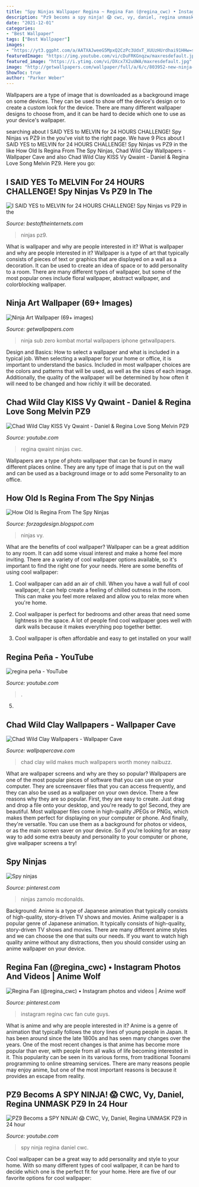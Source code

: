 ```yaml
---
title: "Spy Ninjas Wallpaper Regina ~ Regina Fan (@regina_cwc) • Instagram Photos And Videos"
description: "Pz9 becoms a spy ninja! 😱 cwc, vy, daniel, regina unmask pz9 in 24 hour"
date: "2021-12-01"
categories:
- "Best Wallpaper"
tags: ["Best Wallpaper"]
images:
- "https://yt3.ggpht.com/a/AATXAJweeG5MpxQ2CzPc3UdxT_XUUzHUrdhai91HHw=s900-c-k-c0xffffffff-no-rj-mo"
featuredImage: "https://img.youtube.com/vi/cDuFRKGnqzw/maxresdefault.jpg"
featured_image: "https://i.ytimg.com/vi/DXcx7X2uUWA/maxresdefault.jpg"
image: "http://getwallpapers.com/wallpaper/full/a/6/c/803952-new-ninja-art-wallpaper-1440x2560-mac.jpg"
ShowToc: true
author: "Parker Weber"
---
```



Wallpapers are a type of image that is downloaded as a background image on some devices. They can be used to show off the device's design or to create a custom look for the device. There are many different wallpaper designs to choose from, and it can be hard to decide which one to use as your device's wallpaper.

	

		
searching about I SAID YES to MELVIN for 24 HOURS CHALLENGE! Spy Ninjas vs PZ9 in the you've visit to the right page. We have 9 Pics about I SAID YES to MELVIN for 24 HOURS CHALLENGE! Spy Ninjas vs PZ9 in the like How Old Is Regina From The Spy Ninjas, Chad Wild Clay Wallpapers - Wallpaper Cave and also Chad Wild Clay KISS Vy Qwaint - Daniel &amp; Regina Love Song Melvin PZ9. Here you go:
		
    
## I SAID YES To MELVIN For 24 HOURS CHALLENGE! Spy Ninjas Vs PZ9 In The

<img loading=lazy src="https://img.youtube.com/vi/cDuFRKGnqzw/maxresdefault.jpg" onerror="this.onerror=null;this.src='https://tse1.mm.bing.net/th?id=OIP.nJEWPzho403ZVauo08uswQHaEK&amp;pid=15.1';" alt="I SAID YES to MELVIN for 24 HOURS CHALLENGE! Spy Ninjas vs PZ9 in the">

_Source: bestoftheinternets.com_

>ninjas pz9. 

	

What is wallpaper and why are people interested in it?
What is wallpaper and why are people interested in it?
Wallpaper is a type of art that typically consists of pieces of text or graphics that are displayed on a wall as a decoration. It can be used to create an idea of space or to add personality to a room. There are many different types of wallpaper, but some of the most popular ones include floral wallpaper, abstract wallpaper, and colorblocking wallpaper.

    
## Ninja Art Wallpaper (69+ Images)

<img loading=lazy src="http://getwallpapers.com/wallpaper/full/a/6/c/803952-new-ninja-art-wallpaper-1440x2560-mac.jpg" onerror="this.onerror=null;this.src='https://tse1.mm.bing.net/th?id=OIP.l-YsJ_oxYUZWidJwF9yVnAHaNK&amp;pid=15.1';" alt="Ninja Art Wallpaper (69+ images)">

_Source: getwallpapers.com_

>ninja sub zero kombat mortal wallpapers iphone getwallpapers. 

	

Design and Basics: How to select a wallpaper and what is included in a typical job.
When selecting a wallpaper for your home or office, it is important to understand the basics. Included in most wallpaper choices are the colors and patterns that will be used, as well as the sizes of each image. Additionally, the quality of the wallpaper will be determined by how often it will need to be changed and how richly it will be decorated.

    
## Chad Wild Clay KISS Vy Qwaint - Daniel &amp; Regina Love Song Melvin PZ9

<img loading=lazy src="https://i.ytimg.com/vi/DXcx7X2uUWA/maxresdefault.jpg" onerror="this.onerror=null;this.src='https://tse1.mm.bing.net/th?id=OIP.L0swyRa7vDCSns8MdphKWQHaEK&amp;pid=15.1';" alt="Chad Wild Clay KISS Vy Qwaint - Daniel &amp; Regina Love Song Melvin PZ9">

_Source: youtube.com_

>regina qwaint ninjas cwc. 

	



Wallpapers are a type of photo wallpaper that can be found in many different places online. They are any type of image that is put on the wall and can be used as a background image or to add some Personality to an office.

    
## How Old Is Regina From The Spy Ninjas

<img loading=lazy src="https://i.ytimg.com/vi/qulvg9UkdkQ/maxresdefault.jpg" onerror="this.onerror=null;this.src='https://tse3.mm.bing.net/th?id=OIP.to_9-rwQ-rue9DZdfLwcIAHaEK&amp;pid=15.1';" alt="How Old Is Regina From The Spy Ninjas">

_Source: forzagdesign.blogspot.com_

>ninjas vy. 

	

What are the benefits of cool wallpaper?
Wallpaper can be a great addition to any room. It can add some visual interest and make a home feel more inviting. There are a variety of cool wallpaper options available, so it's important to find the right one for your needs. Here are some benefits of using cool wallpaper: 
1. Cool wallpaper can add an air of chill. When you have a wall full of cool wallpaper, it can help create a feeling of chilled outness in the room. This can make you feel more relaxed and allow you to relax more when you're home. 

2. Cool wallpaper is perfect for bedrooms and other areas that need some lightness in the space. A lot of people find cool wallpaper goes well with dark walls because it makes everything pop together better. 

3. Cool wallpaper is often affordable and easy to get installed on your wall!

    
## Regina Peña - YouTube

<img loading=lazy src="https://yt3.ggpht.com/a/AATXAJweeG5MpxQ2CzPc3UdxT_XUUzHUrdhai91HHw=s900-c-k-c0xffffffff-no-rj-mo" onerror="this.onerror=null;this.src='https://tse4.mm.bing.net/th?id=OIP.vso-GrRWgRsDGEJ4yR9RYQHaHa&amp;pid=15.1';" alt="regina peña - YouTube">

_Source: youtube.com_

>. 

	

5.

    
## Chad Wild Clay Wallpapers - Wallpaper Cave

<img loading=lazy src="https://wallpapercave.com/wp/wp4889952.jpg" onerror="this.onerror=null;this.src='https://tse2.mm.bing.net/th?id=OIP.mYVKGFp84yncUPyOTv0g3gHaJQ&amp;pid=15.1';" alt="Chad Wild Clay Wallpapers - Wallpaper Cave">

_Source: wallpapercave.com_

>chad clay wild makes much wallpapers worth money naibuzz. 

	

What are wallpaper screens and why are they so popular?
Wallpapers are one of the most popular pieces of software that you can use on your computer. They are screensaver files that you can access frequently, and they can also be used as a wallpaper on your own device. There a few reasons why they are so popular. First, they are easy to create. Just drag and drop a file onto your desktop, and you're ready to go! Second, they are beautiful. Most wallpaper files come in high-quality JPEGs or PNGs, which makes them perfect for displaying on your computer or phone. And finally, they're versatile. You can use them as a background for photos or videos, or as the main screen saver on your device. So if you're looking for an easy way to add some extra beauty and personality to your computer or phone, give wallpaper screens a try!

    
## Spy Ninjas

<img loading=lazy src="https://i.pinimg.com/474x/b5/08/0f/b5080f7db6d891bda10c342288f42f3c.jpg" onerror="this.onerror=null;this.src='https://tse1.mm.bing.net/th?id=OIP.5qFmh8ah01_yd2y_-UczBQAAAA&amp;pid=15.1';" alt="Spy ninjas">

_Source: pinterest.com_

>ninjas zamolo mcdonalds. 

	

Background: Anime is a type of Japanese animation that typically consists of high-quality, story-driven TV shows and movies.
Anime wallpaper is a popular genre of Japanese animation. It typically consists of high-quality, story-driven TV shows and movies. There are many different anime styles and we can choose the one that suits our needs. If you want to watch high quality anime without any distractions, then you should consider using an anime wallpaper on your device.

    
## Regina Fan (@regina_cwc) • Instagram Photos And Videos | Anime Wolf

<img loading=lazy src="https://i.pinimg.com/736x/a9/cf/e9/a9cfe90117d1b0180d532f110345f5fa.jpg" onerror="this.onerror=null;this.src='https://tse2.mm.bing.net/th?id=OIP.bvmFmqmZY_KYfwErxi6DoAAAAA&amp;pid=15.1';" alt="Regina Fan (@regina_cwc) • Instagram photos and videos | Anime wolf">

_Source: pinterest.com_

>instagram regina cwc fan cute guys. 

	

What is anime and why are people interested in it?
Anime is a genre of animation that typically follows the story lines of young people in Japan. It has been around since the late 1800s and has seen many changes over the years. One of the most recent changes is that anime has become more popular than ever, with people from all walks of life becoming interested in it. This popularity can be seen in its various forms, from traditional Toonami programming to online streaming services. There are many reasons people may enjoy anime, but one of the most important reasons is because it provides an escape from reality.

    
## PZ9 Becoms A SPY NINJA! 😱 CWC, Vy, Daniel, Regina UNMASK PZ9 In 24 Hour

<img loading=lazy src="https://i.ytimg.com/vi/LoGcB7cg6Do/maxresdefault.jpg" onerror="this.onerror=null;this.src='https://tse2.mm.bing.net/th?id=OIP.zsbMORQfUD4dqWiIA3fGjAHaEK&amp;pid=15.1';" alt="PZ9 Becoms a SPY NINJA! 😱 CWC, Vy, Daniel, Regina UNMASK PZ9 in 24 hour">

_Source: youtube.com_

>spy ninja regina daniel cwc. 

	

Cool wallpaper can be a great way to add personality and style to your home. With so many different types of cool wallpaper, it can be hard to decide which one is the perfect fit for your home. Here are five of our favorite options for cool wallpaper: 

